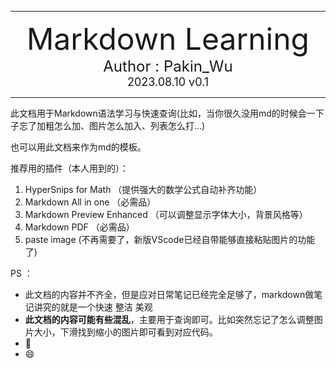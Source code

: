 
---

<center><font size=8>Markdown Learning</font></center>
<center><font size=5>Author : Pakin_Wu</font></center>
<center><font size=4>2023.08.10  v0.1</font></center>

---

此文档用于Markdown语法学习与快速查询(比如，当你很久没用md的时候会一下子忘了加粗怎么加、图片怎么加入、列表怎么打...)

也可以用此文档来作为md的模板。

推荐用的插件（本人用到的）：
1. HyperSnips for Math    （提供强大的数学公式自动补齐功能）
2. Markdown All in one   （必需品）
3. Markdown Preview Enhanced  （可以调整显示字体大小，背景风格等）
4. Markdown PDF  （必需品）
5. paste image (不再需要了，新版VScode已经自带能够直接粘贴图片的功能了)

PS ：
- 此文档的内容并不齐全，但是应对日常笔记已经完全足够了，markdown做笔记讲究的就是一个快速 整洁 美观
- **此文档的内容可能有些混乱**，主要用于查询即可。比如突然忘记了怎么调整图片大小，下滑找到缩小的图片即可看到对应代码。
-  :dog:
-  :smile:
